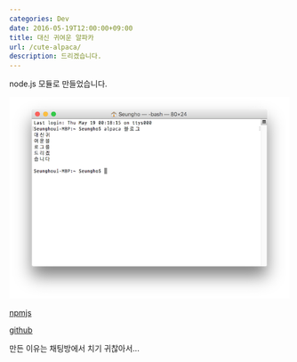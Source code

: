 ```yaml
---
categories: Dev
date: 2016-05-19T12:00:00+09:00
title: 대신 귀여운 알파카
url: /cute-alpaca/
description: 드리겠습니다.
---
```


node.js 모듈로 만들었습니다.

![귀여운알파카](01.png)

[npmjs](https://www.npmjs.com/package/cute-alpaca)

[github](https://github.com/niceb5y/cute-alpaca)

만든 이유는 채팅방에서 치기 귀찮아서...
